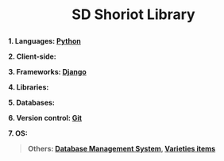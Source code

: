 <h1><p align="center">SD Shoriot Library</p></h1>

**1. Languages: [Python](https://github.com/sdshoriot/SD-Shoriot-Library/tree/master/01.%20Languages/Python)**

**2. Client-side:**

**3. Frameworks: [Django](https://github.com/sdshoriot/SD-Shoriot-Library/tree/master/03.%20Frameworks/Django)** 

**4. Libraries:**   

**5. Databases:**

**6. Version control: [Git](https://github.com/sdshoriot/SD-Shoriot-Library/tree/master/06.%20Version%20control/Git)**

**7. OS:** 

> **Others: [Database Management System](https://github.com/sdshoriot/SD-Shoriot-Library/tree/master/Others/Database%20Management%20System), [Varieties items](https://github.com/sdshoriot/SD-Shoriot-Library/tree/master/Others/Varieties%20items)**